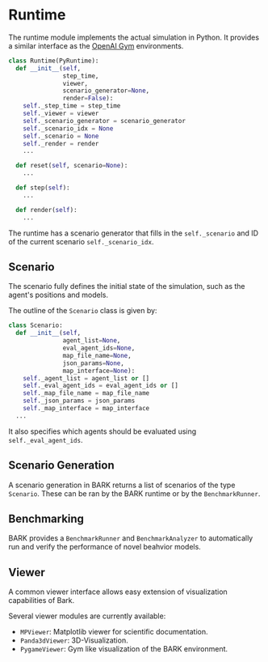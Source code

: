 Runtime
==================================

The runtime module implements the actual simulation in Python.
It provides a similar interface as the [OpenAI Gym](https://gym.openai.com/) environments.

```python
class Runtime(PyRuntime):
  def __init__(self,
               step_time,
               viewer,
               scenario_generator=None,
               render=False):
    self._step_time = step_time
    self._viewer = viewer
    self._scenario_generator = scenario_generator
    self._scenario_idx = None
    self._scenario = None
    self._render = render
    ...

  def reset(self, scenario=None):
    ...

  def step(self):
    ...

  def render(self):
    ...
```

The runtime has a scenario generator that fills in the `self._scenario` and ID of the current scenario `self._scenario_idx`.


## Scenario

The scenario fully defines the initial state of the simulation, such as the agent's positions and models.

The outline of the `Scenario` class is given by:

```python
class Scenario:
  def __init__(self,
               agent_list=None,
               eval_agent_ids=None,
               map_file_name=None,
               json_params=None,
               map_interface=None):
    self._agent_list = agent_list or []
    self._eval_agent_ids = eval_agent_ids or []
    self._map_file_name = map_file_name
    self._json_params = json_params
    self._map_interface = map_interface
  ...
```

It also specifies which agents should be evaluated using `self._eval_agent_ids`.


## Scenario Generation

A scenario generation in BARK returns a list of scenarios of the type  `Scenario`.
These can be ran by the BARK runtime or by the `BenchmarkRunner`.


## Benchmarking

BARK provides a `BenchmarkRunner` and `BenchmarkAnalyzer` to automatically run and verify the performance of novel beahvior models.


## Viewer

A common viewer interface allows easy extension of visualization capabilities of Bark.

Several viewer modules are currently available:

* `MPViewer`: Matplotlib viewer for scientific documentation.
* `Panda3dViewer`: 3D-Visualization.
* `PygameViewer`: Gym like visualization of the BARK environment.
